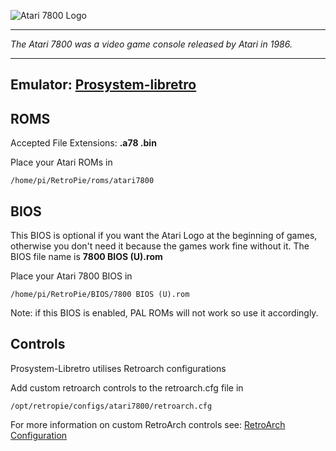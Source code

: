 ![Atari 7800 Logo](http://atarihq.com/danb/images/Atari_7800_logo.png)
***
_The Atari 7800 was a video game console released by Atari in 1986._
***
## Emulator: [Prosystem-libretro](https://github.com/libretro/prosystem-libretro)

## ROMS
Accepted File Extensions: **.a78 .bin**

Place your Atari ROMs in 
```
/home/pi/RetroPie/roms/atari7800
```

## BIOS 
This BIOS is optional if you want the Atari Logo at the beginning of games, otherwise you don't need it because the games work fine without it. The BIOS file name is **7800 BIOS (U).rom**

Place your Atari 7800 BIOS in
```
/home/pi/RetroPie/BIOS/7800 BIOS (U).rom
```
Note: if this BIOS is enabled, PAL ROMs will not work so use it accordingly.

## Controls

Prosystem-Libretro utilises Retroarch configurations

Add custom retroarch controls to the retroarch.cfg file in
```shell
/opt/retropie/configs/atari7800/retroarch.cfg
```
For more information on custom RetroArch controls see: [RetroArch Configuration](https://github.com/petrockblog/RetroPie-Setup/wiki/RetroArch-Configuration)